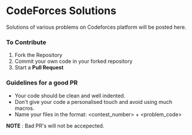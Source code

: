 # CodeForces Solutions

Solutions of various problems on Codeforces platform will be posted here.

### To Contribute
1. Fork the Repository
2. Commit your own code in your forked repository
3. Start a **Pull Request**

### Guidelines for a good PR
* Your code should be clean and well indented.
* Don't give your code a personalised touch and avoid using much macros.
* Name your files in the format: <contest_number> + <problem_code>

**NOTE** : Bad PR's will not be accepected.
